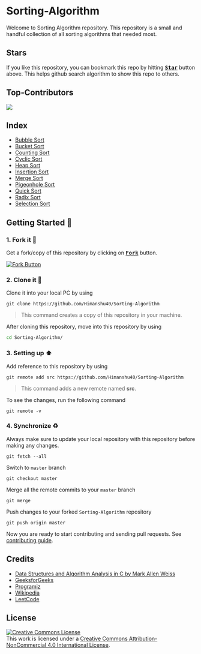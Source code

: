 # Sorting-Algorithm

Welcome to Sorting Algorithm repository. This repository is a small and handful collection of all sorting algorithms that needed most.

## Stars

If you like this repository, you can bookmark this repo by hitting <a class="github-button" href="https://github.com/Himanshu40/Sorting-Algorithm" data-icon="octicon-star" data-size="large" data-show-count="true" aria-label="Star Himanshu40/Sorting-Algorithm on GitHub"><kbd><b>Star</b></kbd></a> button above. This helps github search algorithm to show this repo to others.



## Top-Contributors

<img src="https://contrib.rocks/image?repo=mrb1nary/Sorting-Algorithm" />



## Index

- [Bubble Sort](https://github.com/Himanshu40/Sorting-Algorithm/blob/master/Bubble_Sort/README.md)
- [Bucket Sort](https://github.com/Himanshu40/Sorting-Algorithm/blob/master/Bucket_Sort/README.md)
- [Counting Sort](https://github.com/Himanshu40/Sorting-Algorithm/tree/master/Counting_Sort)
- [Cyclic Sort](https://github.com/Himanshu40/Sorting-Algorithm/tree/master/Cyclic_Sort)
- [Heap Sort](https://github.com/Himanshu40/Sorting-Algorithm/tree/master/Heap_Sort)
- [Insertion Sort](https://github.com/Himanshu40/Sorting-Algorithm/blob/master/Insertion_Sort/README.md)
- [Merge Sort](https://github.com/Himanshu40/Sorting-Algorithm/blob/master/Merge_Sort/README.md)
- [Pigeonhole Sort](https://github.com/Himanshu40/Sorting-Algorithm/tree/master/pigeonhole_Sort)
- [Quick Sort](https://github.com/Himanshu40/Sorting-Algorithm/tree/master/Quick_Sort)
- [Radix Sort](https://github.com/Himanshu40/Sorting-Algorithm/tree/master/Radix_Sort)
- [Selection Sort](https://github.com/Himanshu40/Sorting-Algorithm/blob/master/Selection_Sort/README.md)

## Getting Started :scroll:

### 1. Fork it :fork_and_knife:

Get a fork/copy of this repository by clicking on <a href="https://github.com/Himanshu40/Sorting-Algorithm/fork"><kbd><b>Fork</b></kbd></a> button.

[![Fork Button](https://help.github.com/assets/images/help/repository/fork_button.jpg)](https://github.com/Himanshu40/Sorting-Algorithm/fork)

### 2. Clone it :busts_in_silhouette:

Clone it into your local PC by using

```git
git clone https://github.com/Himanshu40/Sorting-Algorithm
```

> This command creates a copy of this repository in your machine.

After cloning this repository, move into this repository by using

```sh
cd Sorting-Algorithm/
```

### 3. Setting up :arrow_up:

Add reference to this repository by using

```git
git remote add src https://github.com/Himanshu40/Sorting-Algorithm
```

> This command adds a new remote named **src**.

To see the changes, run the following command

```git
git remote -v
```

### 4. Synchronize :recycle:

Always make sure to update your local repository with this repository before making any changes.

```git
git fetch --all
```

Switch to `master` branch

```git
git checkout master
```

Merge all the remote commits to your `master` branch

```git
git merge
```

Push changes to your forked `Sorting-Algorithm` repository

```git
git push origin master
```

Now you are ready to start contributing and sending pull requests. See [contributing guide](https://github.com/Himanshu40/Sorting-Algorithm/blob/master/CONTRIBUTING.md).

## Credits

- [Data Structures and Algorithm Analysis in C by Mark Allen Weiss](https://www.amazon.in/Data-Structures-Algorithm-Analysis-2e/dp/8177583581)
- [GeeksforGeeks](https://www.geeksforgeeks.org/)
- [Programiz](https://www.programiz.com/)
- [Wikipedia](https://en.wikipedia.org/wiki/Main_Page)
- [LeetCode](https://leetcode.com)
## License

<a rel="license" href="http://creativecommons.org/licenses/by-nc/4.0/"><img alt="Creative Commons License" style="border-width:0" src="https://i.creativecommons.org/l/by-nc/4.0/88x31.png" /></a><br />This work is licensed under a <a rel="license" href="http://creativecommons.org/licenses/by-nc/4.0/">Creative Commons Attribution-NonCommercial 4.0 International License</a>.
